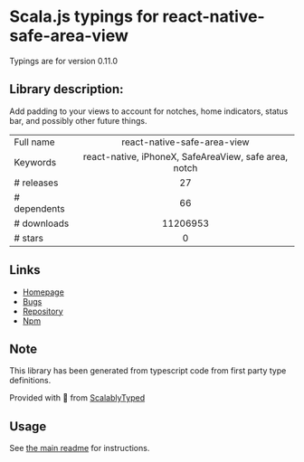
# Scala.js typings for react-native-safe-area-view

Typings are for version 0.11.0

## Library description:
Add padding to your views to account for notches, home indicators, status bar, and possibly other future things.

|                    |                 |
| ------------------ | :-------------: |
| Full name          | react-native-safe-area-view |
| Keywords           | react-native, iPhoneX, SafeAreaView, safe area, notch |
| # releases         | 27 |
| # dependents       | 66 |
| # downloads        | 11206953 |
| # stars            | 0 |

## Links
- [Homepage](https://github.com/react-community/react-native-safe-area-view#readme)
- [Bugs](https://github.com/react-community/react-native-safe-area-view/issues)
- [Repository](https://github.com/react-community/react-native-safe-area-view)
- [Npm](https://www.npmjs.com/package/react-native-safe-area-view)
    


## Note
This library has been generated from typescript code from first party type definitions.

Provided with :purple_heart: from [ScalablyTyped](https://github.com/oyvindberg/ScalablyTyped)

## Usage
See [the main readme](../../readme.md) for instructions.


